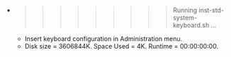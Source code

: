 * >>>>>>>>> Running inst-std-system-keyboard.sh ...
  * Insert keyboard configuration in Administration menu.
  * Disk size = 3606844K. Space Used = 4K. Runtime = 00:00:00:00.

